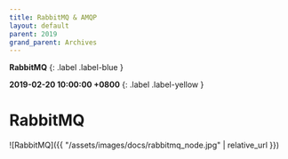 ```yaml
---
title: RabbitMQ & AMQP
layout: default
parent: 2019
grand_parent: Archives
---
```


**RabbitMQ**
{: .label .label-blue }


**2019-02-20 10:00:00 +0800**
{: .label .label-yellow }

# RabbitMQ

![RabbitMQ]({{ "/assets/images/docs/rabbitmq_node.jpg" | relative_url }})